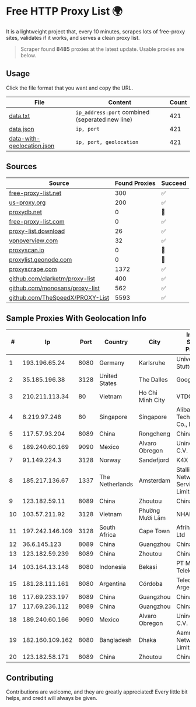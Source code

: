 
# Free HTTP Proxy List 🌍

It is a lightweight project that, every 10 minutes, scrapes lots of free-proxy sites, validates if it works, and serves a clean proxy list.


> Scraper found **8485** proxies at the latest update. Usable proxies are below.

## Usage

Click the file format that you want and copy the URL.


|File|Content|Count|
|----|-------|-----|
|[data.txt](https://raw.githubusercontent.com/themiralay/Proxy-List-World/master/data.txt)|`ip_address:port` combined (seperated new line)|421|
|[data.json](https://raw.githubusercontent.com/themiralay/Proxy-List-World/master/data.json)|`ip, port`|421|
|[data-with-geolocation.json](https://raw.githubusercontent.com/themiralay/Proxy-List-World/master/data-with-geolocation.json)|`ip, port, geolocation`|421|

## Sources

|Source|Found Proxies|Succeed|
|------|-------------|-------|
|[free-proxy-list.net](https://free-proxy-list.net)|300|✅|
|[us-proxy.org](https://www.us-proxy.org)|200|✅|
|[proxydb.net](http://proxydb.net)|0|🚫|
|[free-proxy-list.com](https://free-proxy-list.com/?page=&port=&type%5B%5D=http&type%5B%5D=https&up_time=0&search=Search)|0|✅|
|[proxy-list.download](https://www.proxy-list.download/HTTP)|26|✅|
|[vpnoverview.com](https://vpnoverview.com/privacy/anonymous-browsing/free-proxy-servers)|32|✅|
|[proxyscan.io](https://www.proxyscan.io)|0|🚫|
|[proxylist.geonode.com](https://proxylist.geonode.com/api/proxy-list?limit=300&page=1&sort_by=lastChecked&sort_type=desc&protocols=http,https)|0|🚫|
|[proxyscrape.com](https://api.proxyscrape.com/v2/?request=displayproxies&protocol=http&timeout=10000&country=all&ssl=all&anonymity=all)|1372|✅|
|[github.com/clarketm/proxy-list](https://raw.githubusercontent.com/clarketm/proxy-list/master/proxy-list-raw.txt)|400|✅|
|[github.com/monosans/proxy-list](https://raw.githubusercontent.com/monosans/proxy-list/main/proxies/http.txt)|562|✅|
|[github.com/TheSpeedX/PROXY-List](https://raw.githubusercontent.com/TheSpeedX/PROXY-List/master/http.txt)|5593|✅|


## Sample Proxies With Geolocation Info

|#|Ip|Port|Country|City|Internet Service Provider|
|-|--|----|-------|----|-------------------------|
|1|193.196.65.24|8080|Germany|Karlsruhe|Universitaet Stuttgart|
|2|35.185.196.38|3128|United States|The Dalles|Google LLC|
|3|210.211.113.34|80|Vietnam|Ho Chi Minh City|VTDC|
|4|8.219.97.248|80|Singapore|Singapore|Alibaba (US) Technology Co., Ltd.|
|5|117.57.93.204|8089|China|Rongcheng|Chinanet|
|6|189.240.60.169|9090|Mexico|Alvaro Obregon|Uninet S.A. de C.V.|
|7|91.149.224.3|3128|Norway|Sandefjord|K4X OU|
|8|185.217.136.67|1337|The Netherlands|Amsterdam|Stallion Network Services Limited|
|9|123.182.59.11|8089|China|Zhoutou|China Telecom|
|10|103.57.211.92|3128|Vietnam|Phường Mười Lăm|NHANHOA|
|11|197.242.146.109|3128|South Africa|Cape Town|Afrihost (Pty) Ltd|
|12|36.6.145.123|8089|China|Guangzhou|Chinanet|
|13|123.182.59.239|8089|China|Zhoutou|China Telecom|
|14|103.164.13.148|8080|Indonesia|Bekasi|PT Milenial Inti Telekomunikasi|
|15|181.28.111.161|8080|Argentina|Córdoba|Telecom Argentina S.A|
|16|117.69.233.197|8089|China|Guangzhou|Chinanet|
|17|117.69.236.112|8089|China|Guangzhou|Chinanet|
|18|189.240.60.166|9090|Mexico|Alvaro Obregon|Uninet S.A. de C.V.|
|19|182.160.109.162|8080|Bangladesh|Dhaka|Aamra Networks Limited|
|20|123.182.58.171|8089|China|Zhoutou|China Telecom|



## Contributing

Contributions are welcome, and they are greatly appreciated! Every
little bit helps, and credit will always be given.

